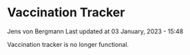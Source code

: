 Vaccination Tracker
================
Jens von Bergmann
Last updated at 03 January, 2023 - 15:48

Vaccination tracker is no longer functional.

